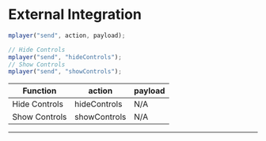 # External Integration

```js
mplayer("send", action, payload);

// Hide Controls
mplayer("send", "hideControls");
// Show Controls
mplayer("send", "showControls");
```

| Function          | action       | payload |
| ------------- | ------------ | ------- |
| Hide Controls | hideControls | N/A    |
| Show Controls | showControls | N/A   |

---

<ShopliveControlDemo />
